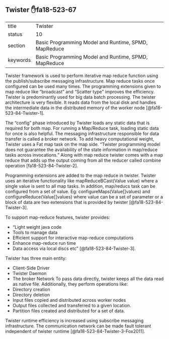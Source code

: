 ## Twister :hand:fa18-523-67


|          |                                                      |
| -------- | ---------------------------------------------------- |
| title    | Twister                                              | 
| status   | 10                                                   |
| section  | Basic Programming Model and Runtime, SPMD, MapReduce |
| keywords | Basic Programming Model and Runtime, SPMD, MapReduce |



Twister framework is used to perform iterative map reduce function using the publish/subscribe messaging infrastructure. Map reduce tasks once configured can be used many times. The programming extensions given to map reduce like “broadcast” and “Scatter type” improves the efficiency. Twister is predominantly used for big data batch processing.
The twister architecture is very flexible. It reads data from the local disk and handles the intermediate data in the distributed memory of the worker node [@fa18-523-84-Twister-1].

The “config” phase introduced by Twister loads any static data that is required for both map. For running a Map/Reduce task, loading static data for once is also helpful. The messaging infrastructure responsible for data transfer is called a broker network.
To add heavy computational weight, Twister uses a Fat map task on the map side. “Twister programming model does not guarantee the availability of the state information in map/reduce tasks across invocations.” Along with map reduce twister comes with a map reduce that adds up the output coming from all the reducer called combine operation [fa18-523-84-Twister-2].

Programming extensions are added to the map reduce in twister. Twister uses an iterative functionality like mapReduceBCast(Value value) where a single value is sent to all map tasks. In addition, map/reducs task can be configured from a set of value. Eg: configureMaps(Value[]values) and configureReduce(Value[]values) where value can be a set of parameter or a block of data are two extensions that is provided by twister [@fa18-523-84-Twister-3].

To support map-reduce features, twister provides:
-	“Light weight java code
-	Tools to manage data
-	Efficient support for interactive map-reduce computations
-	Enhance map-reduce run time
-	Data access via local discs etc” [@fa18-523-84-Twister-3].

Twister has three main entity:
-	Client-Side Driver
-	Twister Daemon
-	The broker Network
To pass data directly, twister keeps all the data read as native file. Additionally, they perform operations like:
-	Directory creation
-	Directory deletion
-	Input files copied and distributed across worker nodes
-	Output files collected and transferred to a given location.
-	Partition files created and distributed for a set of data.

Twister runtime efficiency is increased using subscribe messaging infrastructure. The communication network can be made fault tolerant independent of twister runtime [@fa18-523-84-Twister-3-Fox2011]. 



